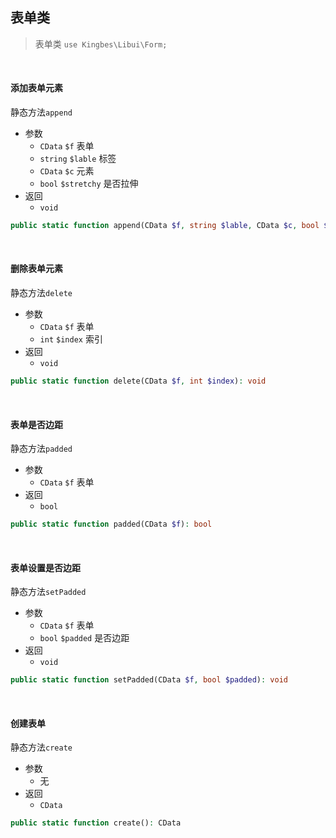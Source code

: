 ## 表单类

> 表单类 `use Kingbes\Libui\Form;`

<br>

#### 添加表单元素

静态方法`append`

- 参数
    - `CData` `$f` 表单
    - `string` `$lable` 标签
    - `CData` `$c` 元素
    - `bool` `$stretchy` 是否拉伸
- 返回
    - `void`

```php
public static function append(CData $f, string $lable, CData $c, bool $stretchy): void
```

<br>

#### 删除表单元素

静态方法`delete`

- 参数
    - `CData` `$f` 表单
    - `int` `$index` 索引
- 返回
    - `void`

```php
public static function delete(CData $f, int $index): void
```

<br>

#### 表单是否边距

静态方法`padded`

- 参数
    - `CData` `$f` 表单
- 返回
    - `bool`

```php
public static function padded(CData $f): bool
```

<br>

#### 表单设置是否边距

静态方法`setPadded`

- 参数
    - `CData` `$f` 表单
    - `bool` `$padded` 是否边距
- 返回
    - `void`

```php
public static function setPadded(CData $f, bool $padded): void
```

<br>

#### 创建表单

静态方法`create`

- 参数
    - 无
- 返回
    - `CData`

```php
public static function create(): CData
```
